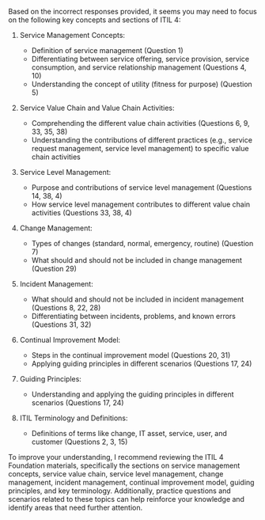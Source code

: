 Based on the incorrect responses provided, it seems you may need to focus on the following key concepts and sections of ITIL 4:

1. Service Management Concepts:
   - Definition of service management (Question 1)
   - Differentiating between service offering, service provision, service consumption, and service relationship management (Questions 4, 10)
   - Understanding the concept of utility (fitness for purpose) (Question 5)

2. Service Value Chain and Value Chain Activities:
   - Comprehending the different value chain activities (Questions 6, 9, 33, 35, 38)
   - Understanding the contributions of different practices (e.g., service request management, service level management) to specific value chain activities

3. Service Level Management:
   - Purpose and contributions of service level management (Questions 14, 38, 4)
   - How service level management contributes to different value chain activities (Questions 33, 38, 4)

4. Change Management:
   - Types of changes (standard, normal, emergency, routine) (Question 7)
   - What should and should not be included in change management (Question 29)

5. Incident Management:
   - What should and should not be included in incident management (Questions 8, 22, 28)
   - Differentiating between incidents, problems, and known errors (Questions 31, 32)

6. Continual Improvement Model:
   - Steps in the continual improvement model (Questions 20, 31)
   - Applying guiding principles in different scenarios (Questions 17, 24)

7. Guiding Principles:
   - Understanding and applying the guiding principles in different scenarios (Questions 17, 24)

8. ITIL Terminology and Definitions:
   - Definitions of terms like change, IT asset, service, user, and customer (Questions 2, 3, 15)

To improve your understanding, I recommend reviewing the ITIL 4 Foundation materials, specifically the sections on service management concepts, service value chain, service level management, change management, incident management, continual improvement model, guiding principles, and key terminology. Additionally, practice questions and scenarios related to these topics can help reinforce your knowledge and identify areas that need further attention.
